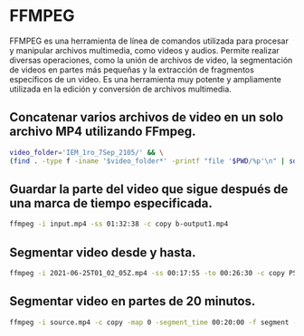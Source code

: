 # FFMPEG
FFMPEG es una herramienta de línea de comandos utilizada para procesar y manipular archivos multimedia, como videos y audios. Permite realizar diversas operaciones, como la unión de archivos de video, la segmentación de videos en partes más pequeñas y la extracción de fragmentos específicos de un video. Es una herramienta muy potente y ampliamente utilizada en la edición y conversión de archivos multimedia.

## Concatenar varios archivos de video en un solo archivo MP4 utilizando FFmpeg.
```sh
video_folder='IEM_1ro_7Sep_2105/' && \
(find . -type f -iname '$video_folder*' -printf "file '$PWD/%p'\n" | sort) | ffmpeg -protocol_whitelist file,pipe -f concat -safe 0 -i pipe: -c copy "${video_folder}.mp4"
```

## Guardar la parte del video que sigue después de una marca de tiempo especificada.
```sh
ffmpeg -i input.mp4 -ss 01:32:38 -c copy b-output1.mp4
```
    
## Segmentar video desde y hasta.
```sh
ffmpeg -i 2021-06-25T01_02_05Z.mp4 -ss 00:17:55 -to 00:26:30 -c copy PSS_Pedro-1.mp4
```

## Segmentar video en partes de 20 minutos.
```sh
ffmpeg -i source.mp4 -c copy -map 0 -segment_time 00:20:00 -f segment -reset_timestamps 1 output%03d.mp4
```
